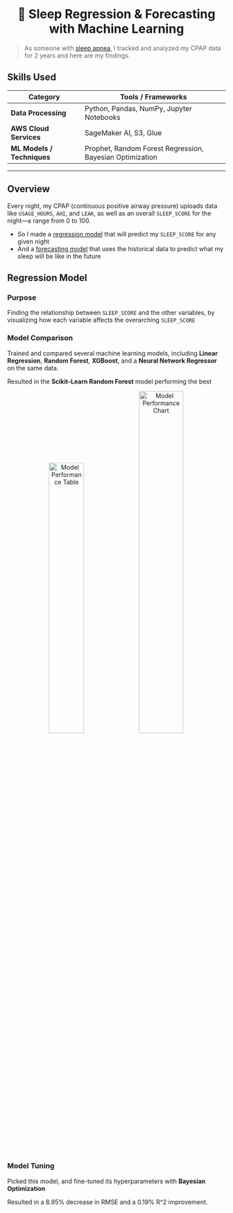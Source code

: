<h1 align="center"> 🌝 Sleep Regression & Forecasting with Machine Learning</h1>

> As someone with [sleep apnea](https://www.nhlbi.nih.gov/health/sleep-apnea), I tracked and analyzed my CPAP data for 2 years and here are my findings.

## Skills Used

| Category | Tools / Frameworks |
|-----------|--------------------|
| **Data Processing** | Python, Pandas, NumPy, Jupyter Notebooks |
| **AWS Cloud Services** | SageMaker AI, S3, Glue |
| **ML Models / Techniques** | Prophet, Random Forest Regression, Bayesian Optimization |

---

<h2>Overview</h2>

Every night, my CPAP (continuous positive airway pressure) uploads data like `USAGE_HOURS`, `AHI`, and `LEAK`, as well as an overall `SLEEP_SCORE` for the night—a range from 0 to 100. 
- So I made a [regression model](#regression-model) that will predict my `SLEEP_SCORE` for any given night
- And a [forecasting model](#forecasting-model) that uses the historical data to predict what my sleep will be like in the future

## Regression Model
### Purpose
Finding the relationship between `SLEEP_SCORE` and the other variables, by visualizing how each variable affects the overarching `SLEEP_SCORE` 

### Model Comparison
Trained and compared several machine learning models, including **Linear Regression**, **Random Forest**, **XGBoost**, and a **Neural Network Regressor** on the same data.

Resulted in the **Scikit-Learn Random Forest** model performing the best

<p align="center">
  <img src="https://github.com/user-attachments/assets/7bf312f6-7682-42fb-be24-29bcc618deb5" width="40%" alt="Model Performance Table" />
  <img src="https://github.com/user-attachments/assets/b043f807-43f0-4917-b921-d892d86256c5" width="45%" alt="Model Performance Chart"/>
</p>

### Model Tuning
Picked this model, and fine-tuned its hyperparameters with **Bayesian Optimization**

Resulted in a 8.95% decrease in RMSE and a 0.19% R^2 improvement. 


